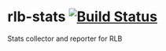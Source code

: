 # rlb-stats  [![Build Status](http://drone.umputun.com:9080/api/badges/umputun/rlb-stats/status.svg)](http://drone.umputun.com:9080/umputun/rlb-stats)

Stats collector and reporter for RLB
